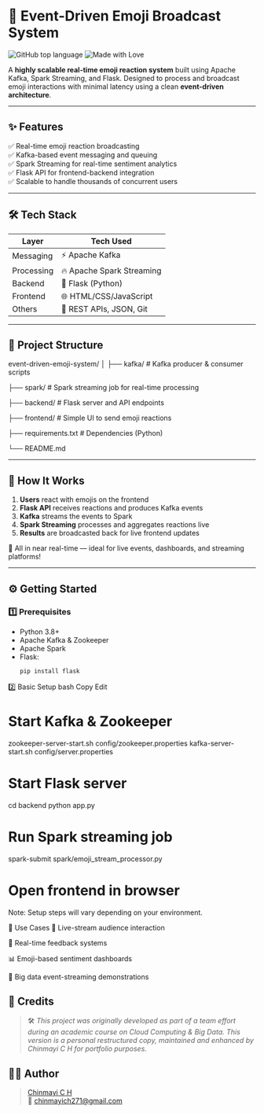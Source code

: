 # 🚀 Event-Driven Emoji Broadcast System

![GitHub top language](https://img.shields.io/github/languages/top/Chinmayi-ch/event-driven-emoji-system?color=blue)
![Made with Love](https://img.shields.io/badge/Made%20with-❤️-red)

A **highly scalable real-time emoji reaction system** built using Apache Kafka, Spark Streaming, and Flask. Designed to process and broadcast emoji interactions with minimal latency using a clean **event-driven architecture**.

---

## ✨ Features

✅ Real-time emoji reaction broadcasting  
✅ Kafka-based event messaging and queuing  
✅ Spark Streaming for real-time sentiment analytics  
✅ Flask API for frontend-backend integration  
✅ Scalable to handle thousands of concurrent users  

---

## 🛠️ Tech Stack

| Layer        | Tech Used                       |
|-------------|----------------------------------|
| Messaging   | ⚡ Apache Kafka                  |
| Processing  | 🔥 Apache Spark Streaming        |
| Backend     | 🐍 Flask (Python)                |
| Frontend    | 🌐 HTML/CSS/JavaScript           |
| Others      | 🧰 REST APIs, JSON, Git           |

---

## 📁 Project Structure
event-driven-emoji-system/
│
├── kafka/ # Kafka producer & consumer scripts

├── spark/ # Spark streaming job for real-time processing

├── backend/ # Flask server and API endpoints

├── frontend/ # Simple UI to send emoji reactions

├── requirements.txt # Dependencies (Python)

└── README.md


---

## 🧪 How It Works

1. **Users** react with emojis on the frontend  
2. **Flask API** receives reactions and produces Kafka events  
3. **Kafka** streams the events to Spark  
4. **Spark Streaming** processes and aggregates reactions live  
5. **Results** are broadcasted back for live frontend updates  

📌 All in near real-time — ideal for live events, dashboards, and streaming platforms!

---

## ⚙️ Getting Started

### 1️⃣ Prerequisites
- Python 3.8+
- Apache Kafka & Zookeeper
- Apache Spark
- Flask:  
  ```bash
  pip install flask

2️⃣ Basic Setup
bash
Copy
Edit
# Start Kafka & Zookeeper
zookeeper-server-start.sh config/zookeeper.properties
kafka-server-start.sh config/server.properties

# Start Flask server
cd backend
python app.py

# Run Spark streaming job
spark-submit spark/emoji_stream_processor.py

# Open frontend in browser
Note: Setup steps will vary depending on your environment.

🧠 Use Cases
🎥 Live-stream audience interaction

🧪 Real-time feedback systems

📊 Emoji-based sentiment dashboards

🧠 Big data event-streaming demonstrations

## 🤝 Credits  
> 🛠️ *This project was originally developed as part of a team effort during an academic course on Cloud Computing & Big Data. This version is a personal restructured copy, maintained and enhanced by Chinmayi C H for portfolio purposes.*

## 👩‍💻 Author  
> [Chinmayi C H](https://github.com/Chinmayi-ch)  
> 📧 chinmayich271@gmail.com

